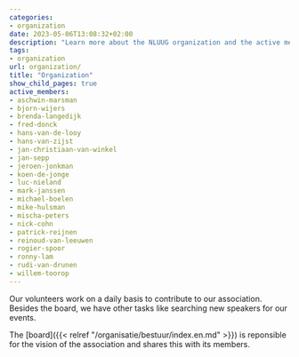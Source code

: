 ```yaml
---
categories:
- organization
date: 2023-05-06T13:08:32+02:00
description: "Learn more about the NLUUG organization and the active members within the different committees"
tags:
- organization
url: organization/
title: "Organization"
show_child_pages: true
active_members:
- aschwin-marsman
- bjorn-wijers
- brenda-langedijk
- fred-donck
- hans-van-de-looy
- hans-van-zijst
- jan-christiaan-van-winkel
- jan-sepp
- jeroen-jonkman
- koen-de-jonge
- luc-nieland
- mark-janssen
- michael-boelen
- mike-hulsman
- mischa-peters
- nick-cohn
- patrick-reijnen
- reinoud-van-leeuwen
- rogier-spoor
- ronny-lam
- rudi-van-drunen
- willem-toorop
---
```


Our volunteers work on a daily basis to contribute to our association. Besides the board, we have other tasks like searching new speakers for our events.

The [board]({{< relref "/organisatie/bestuur/index.en.md" >}}) is reponsible for the vision of the association and shares this with its members.
